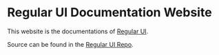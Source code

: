 # Regular UI Documentation Website

This website is the documentations of [Regular UI](http://regular-ui.github.io).

Source can be found in the [Regular UI Repo][repo-main].



[repo-main]: https://github.com/regular-ui/regular-ui
[repo-bower]: https://github.com/regular-ui/regular-ui-bower
[repo-page]: https://github.com/regular-ui/regular-ui.github.io